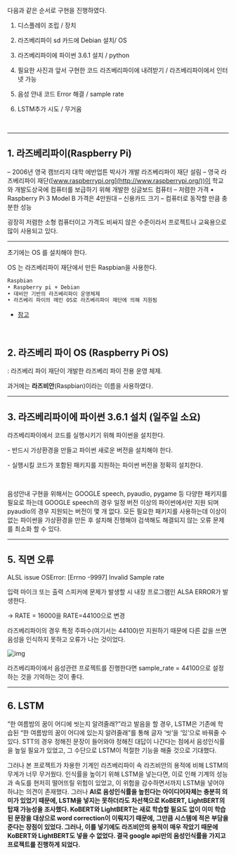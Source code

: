 다음과 같은 순서로 구현을 진행하였다.

1. 디스플레이 조립 / 장치

2. 라즈베리파이 sd 카드에 Debian 설치/ OS

3. 라즈베리파이에 파이썬 3.6.1 설치 / python

4. 필요한 사진과 앞서 구현한 코드 라즈베리파이에 내려받기 / 라즈베리파이에서 인터넷 가능

5. 음성 안내 코드 Error 해결 / sample rate

6. LSTM추가 시도 / 무거움

​    

---

## 1. 라즈베리파이(Raspberry Pi)

– 2006년 영국 캠브리지 대학 에반업튼 박사가 개발 라즈베리파이 재단 설림
– 영국 라즈베리파이 재단([www.raspberrypi.org](http://www.raspberrypi.org/))이 학교와 개발도상국에 컴퓨터를 보급하기 위해 개발한 싱글보드 컴퓨터
– 저렴한 가격
  • Raspberry Pi 3 Model B 가격은 4만원대
– 신용카드 크기
– 컴퓨터로 동작할 만큼 충분한 성능

굉장히 저렴한 소형 컴퓨터이고 가격도 비싸지 않은 수준이라서 프로젝트나 교육용으로 많이 사용되고 있다.



---

초기에는 OS 를 설치해야 한다.

OS 는 라즈베리파이 재단에서 만든 Raspbian을 사용한다.

```tex
Raspbian
• Raspberry pi + Debian
• 데비안 기반의 라즈베리파이 운영체제
• 라즈베리 파이의 메인 OS로 라즈베리파이 재단에 의해 지원됨
```

* [참고](http://melonicedlatte.com/embedded/2017/11/25/172858.html)

​    

## 2. 라즈베리 파이 OS (Raspberry Pi OS)

: 라즈베리 파이 재단이 개발한 라즈베리 파이 전용 운영 체제.

과거에는 **라즈비안**(Raspbian)이라는 이름을 사용하였다.

---

## 3. 라즈베리파이에 파이썬 3.6.1 설치 (일주일 소요)

라즈베리파이에서 코드를 실행시키기 위해 파이썬을 설치한다. 

\- 반드시 가상환경을 만들고 파이썬 새로운 버전을 설치해야 한다.

\- 실행시킬 코드가 포함된 패키지를 지원하는 파이썬 버전을 정확히 설치한다.

​    

음성안내 구현을 위해서는 GOOGLE speech, pyaudio, pygame 등 다양한 패키지를 필요로 하는데 GOOGLE speech의 경우 일정 버전 이상의 파이썬에서만 지원 되며 pyaudio의 경우 지원되는 버전이 몇 개 없다. 모든 필요한 패키지를 사용하는데 이상이 없는 파이썬을 가상환경을 만든 후 설치해 진행해야 검색해도 해결되지 않는 오류 문제를 최소화 할 수 있다.

---

## 5. 직면 오류

ALSL issue OSError: [Errno -9997] Invalid Sample rate

입력 마이크 또는 출력 스피커에 문제가 발생할 시 내장 프로그램인 ALSA ERROR가 발생한다.



-> RATE = 16000을 RATE=44100으로 변경

라즈베리파이의 경우 특정 주파수(여기서는 44100)만 지원하기 때문에 다른 값을 쓰면 음성을 인식하지 못하고 오류가 나는 것이었다.

![img](file:///C:/Users/gggc8/AppData/Local/Temp/msohtmlclip1/01/clip_image002.gif)

라즈베리파이에서 음성관련 프로젝트를 진행한다면 sample_rate = 44100으로 설정하는 것을 기억하는 것이 좋다.

---

## 6. LSTM

“한 여름밤의 꿈이 어디에 씻는지 알려줄래?”라고 발음을 할 경우, LSTM은 기존에 학습된 “한 여름밤의 꿈이 어디에 있는지 알려줄래”를 통해 글자 ‘씻’을 ‘있’으로 바꿔줄 수 있다. STT의 경우 정해진 문장이 들어와야 정해진 대답이 나간다는 점에서 음성인식률을 높일 필요가 있었고, 그 수단으로 LSTM이 적절한 기능을 해줄 것으로 기대했다.

그러나 본 프로젝트가 차용한 기계인 라즈베리파이 속 라즈비안의 용적에 비해 LSTM의 무게가 너무 무거웠다. 인식률을 높이기 위해 LSTM을 넣는다면, 이로 인해 기계의 성능과 속도를 현저히 떨어뜨릴 위험이 있었고, 이 위험을 감수하면서까지 LSTM을 넣어야 하냐는 의견이 존재했다. 그러나 **AI로 음성인식률을 높힌다는 아이디어자체는 충분히 의미가 있었기 때문에, LSTM을 넣지는 못하더라도 차선책으로 KoBERT, LightBERT의 탑재 가능성을 조사했다. KoBERT와 LightBERT는 새로 학습할 필요도 없이 이미 학습된 문장을 대상으로 word correction이 이뤄지기 때문에, 그만큼 시스템에 적은 부담을 준다는 장점이 있었다. 그러나, 이를 넣기에도 라즈비안의 용적이 매우 작았기 때문에 KoBERT와 LightBERT도 넣을 수 없었다. 결국 google api만의 음성인식률을 가지고 프로젝트를 진행하게 되었다.**